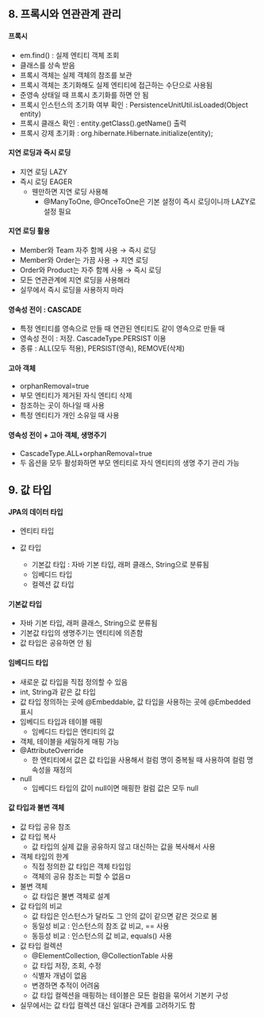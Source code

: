 ## 8. 프록시와 연관관계 관리
#### 프록시
- em.find() : 실제 엔티티 객체 조회
- 클래스를 상속 받음
- 프록시 객체는 실제 객체의 참조를 보관
- 프록시 객체는 초기화해도 실제 엔티티에 접근하는 수단으로 사용됨
- 준영속 상태일 때 프록시 초기화를 하면 안 됨
- 프록시 인스턴스의 초기화 여부 확인 : PersistenceUnitUtil.isLoaded(Object entity)
- 프록시 클래스 확인 : entity.getClass().getName() 출력
- 프록시 강제 초기화 : org.hibernate.Hibernate.initialize(entity);

#### 지연 로딩과 즉시 로딩
- 지연 로딩 LAZY
- 즉시 로딩 EAGER
  - 웬만하면 지연 로딩 사용해
    - @ManyToOne, @OnceToOne은 기본 설정이 즉시 로딩이니까 LAZY로 설정 필요

#### 지연 로딩 활용
- Member와 Team 자주 함께 사용 → 즉시 로딩
- Member와 Order는 가끔 사용 → 지연 로딩
- Order와 Product는 자주 함께 사용 → 즉시 로딩
- 모든 연관관계에 지연 로딩을 사용해라
- 실무에서 즉시 로딩을 사용하지 마라

#### 영속성 전이 : CASCADE
- 특정 엔티티를 영속으로 만들 때 연관된 엔티티도 같이 영속으로 만들 때
- 영속성 전이 : 저장. CascadeType.PERSIST 이용
- 종류 : ALL(모두 적용), PERSIST(영속), REMOVE(삭제)

#### 고아 객체
- orphanRemoval=true
- 부모 엔티티가 제거된 자식 엔티티 삭제
- 참조하는 곳이 하나일 때 사용
- 특정 엔티티가 개인 소유일 때 사용

#### 영속성 전이 + 고아 객체, 생명주기
- CascadeType.ALL+orphanRemoval=true
- 두 옵션을 모두 활성화하면 부모 엔티티로 자식 엔티티의 생명 주기 관리 가능 


## 9. 값 타입
#### JPA의 데이터 타입
- 엔티티 타입

- 값 타입
  - 기본값 타입 : 자바 기본 타입, 래퍼 클래스, String으로 분류됨
  - 임베디드 타입
  - 컬렉션 값 타입
 
#### 기본값 타입
- 자바 기본 타입, 래퍼 클래스, String으로 분류됨
- 기본값 타입의 생명주기는 엔티티에 의존함
- 값 타입은 공유하면 안 됨

#### 임베디드 타입
- 새로운 값 타입을 직접 정의할 수 있음
- int, String과 같은 값 타입
- 값 타입 정의하는 곳에 @Embeddable, 값 타입을 사용하는 곳에 @Embedded 표시
- 임베디드 타입과 테이블 매핑
  - 임베디드 타입은 엔티티의 값
- 객체, 테이블을 세밀하게 매핑 가능
- @AttributeOverride
  - 한 엔티티에서 값은 값 타입을 사용해서 컬럼 명이 중복될 때 사용하여 컬럼 명 속성을 재정의
- null
  - 임베디드 타입의 값이 null이면 매핑한 컬럼 값은 모두 null

#### 값 타입과 불변 객체
- 값 타입 공유 참조
- 값 타입 복사
  - 값 타입의 실제 값을 공유하지 않고 대신하는 값을 복사해서 사용
- 객체 타입의 한계
  - 직접 정의한 값 타입은 객체 타입임
  - 객체의 공유 참조는 피할 수 없음ㅁ
- 불변 객체
  - 값 타입은 불변 객체로 설계
- 값 타입의 비교
  - 값 타입은 인스턴스가 달라도 그 안의 값이 같으면 같은 것으로 봄
  - 동일성 비교 : 인스턴스의 참조 값 비교, == 사용
  - 동등성 비교 : 인스턴스의 값 비교, equals() 사용
- 값 타입 컬렉션
  - @ElementCollection, @CollectionTable 사용
  - 값 타입 저장, 조회, 수정
  - 식별자 개념이 없음
  - 변경하면 추적이 어려움
  - 값 타입 컬렉션을 매핑하는 테이블은 모든 컬럼을 묶어서 기본키 구성
- 실무에서는 값 타입 컬렉션 대신 일대다 관계를 고려하기도 함
